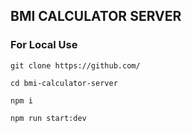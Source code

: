 ## BMI CALCULATOR SERVER

### For Local Use
```
git clone https://github.com/
```

```
cd bmi-calculator-server
```

```
npm i
```

```
npm run start:dev
```